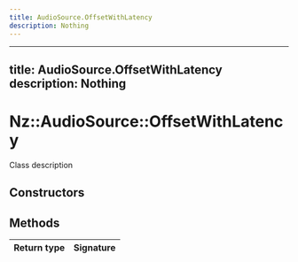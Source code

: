 ```yaml
---
title: AudioSource.OffsetWithLatency
description: Nothing
---
```


---
title: AudioSource.OffsetWithLatency
description: Nothing
---

# Nz::AudioSource::OffsetWithLatency

Class description

## Constructors


## Methods

| Return type | Signature |
| ----------- | --------- |
